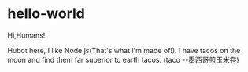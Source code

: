 # hello-world

Hi,Humans!


Hubot here, I like Node.js(That's what i'm made of!).
I have tacos on the moon and find them far superior to earth tacos.
(taco --墨西哥煎玉米卷)

